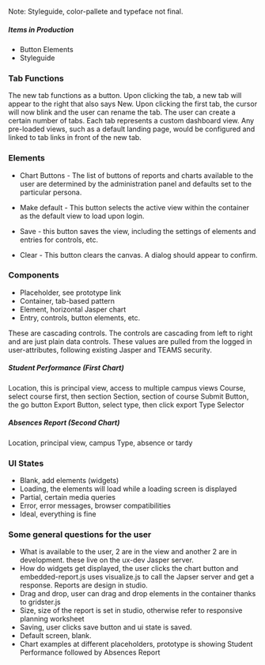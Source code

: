 Note: Styleguide, color-pallete and typeface not final.

##### Items in Production

- Button Elements
- Styleguide

### Tab Functions
The new tab functions as a button. Upon clicking the tab, a new tab will appear
to the right that also says New. Upon clicking the first tab, the cursor will
now blink and the user can rename the tab. The user can create a certain number
of tabs. Each tab represents a custom dashboard view. Any pre-loaded views, such
as a default landing page, would be configured and linked to tab links in front
of the new tab.

### Elements

- Chart Buttons - The list of buttons of reports and charts available to the
  user are determined by the administration panel and defaults set to the
particular persona.

- Make default - This button selects the active view within the container as the
  default view to load upon login.

- Save - this button saves the view, including the settings of elements and
  entries for controls, etc.

- Clear - This button clears the canvas. A dialog should appear to confirm.

### Components

- Placeholder, see prototype link
- Container, tab-based pattern
- Element, horizontal Jasper chart
- Entry, controls, button elements, etc.

These are cascading controls. The controls are cascading from left to right and
are just plain data controls. These values are pulled from the logged in
user-attributes, following existing Jasper and TEAMS security.

##### Student Performance (First Chart)
Location, this is principal view, access to multiple campus views
Course, select course first, then section
Section, section of course
Submit Button, the go button
Export Button, select type, then click export
Type Selector

##### Absences Report (Second Chart)
Location, principal view, campus
Type, absence or tardy


### UI States

- Blank, add elements (widgets)
- Loading, the elements will load while a loading screen is displayed
- Partial, certain media queries
- Error, error messages, browser compatibilities
- Ideal, everything is fine

### Some general questions for the user
- What is available to the user, 2 are in the view and another 2 are in
  development. these live on the ux-dev Jasper server.
- How do widgets get displayed, the user clicks the chart button and
  embedded-report.js uses visualize.js to call the Japser server and get a
response. Reports are design in studio.
- Drag and drop, user can drag and drop elements in the container thanks to
  gridster.js
- Size, size of the report is set in studio, otherwise refer to responsive
  planning worksheet
- Saving, user clicks save button and ui state is saved.
- Default screen, blank.
- Chart examples at different placeholders, prototype is showing Student
  Performance followed by Absences Report
